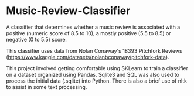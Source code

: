 # Music-Review-Classifier

A classifier that determines whether a music review is associated with a positive (numeric score of 8.5 to 10), a mostly positive (5.5 to 8.5) or negative (0 to 5.5) score.

This classifier uses data from Nolan Conaway's 18393 Pitchfork Reviews (https://www.kaggle.com/datasets/nolanbconaway/pitchfork-data).

This project involved getting comfortable using SKLearn to train a classifier on a dataset organized using Pandas. Sqlite3 and SQL was also used to process the initial data (.sqlite) into Python. There is also a brief use of nltk to assist in some text processing.
